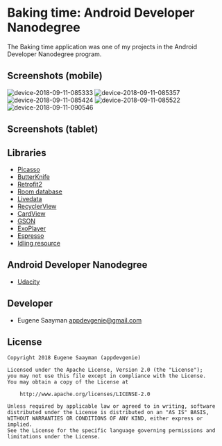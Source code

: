 # Baking time: Android Developer Nanodegree 

The Baking time application was one of my projects in the Android Developer Nanodegree program.

## Screenshots (mobile)

![device-2018-09-11-085333](https://user-images.githubusercontent.com/39134030/45345160-ca1e1300-b5a5-11e8-8a87-4baf0399ae09.png)
![device-2018-09-11-085357](https://user-images.githubusercontent.com/39134030/45345162-cab6a980-b5a5-11e8-805d-79708bfd8009.png)
![device-2018-09-11-085424](https://user-images.githubusercontent.com/39134030/45345163-cab6a980-b5a5-11e8-865c-332e8588d478.png)
![device-2018-09-11-085522](https://user-images.githubusercontent.com/39134030/45345165-cb4f4000-b5a5-11e8-9481-51519fe1bf2e.png)
![device-2018-09-11-090546](https://user-images.githubusercontent.com/39134030/45345166-cb4f4000-b5a5-11e8-8fae-91a5b19dd257.png)

## Screenshots (tablet)

## Libraries

* [Picasso](http://square.github.io/picasso/)
* [ButterKnife](https://github.com/JakeWharton/butterknife)
* [Retrofit2](https://square.github.io/retrofit/)
* [Room database](https://developer.android.com/topic/libraries/architecture/room)
* [Livedata](https://developer.android.com/topic/libraries/architecture/livedata)
* [RecyclerView](https://developer.android.com/guide/topics/ui/layout/recyclerview)
* [CardView](https://developer.android.com/guide/topics/ui/layout/cardview)
* [GSON](https://developer.android.com/training/volley/request-custom)
* [ExoPlayer](https://developer.android.com/guide/topics/media/exoplayer)
* [Espresso](https://developer.android.com/training/testing/espresso/)
* [Idling resource](https://developer.android.com/training/testing/espresso/idling-resource)

## Android Developer Nanodegree

* [Udacity](https://www.udacity.com/course/android-developer-nanodegree--nd801)

## Developer

* Eugene Saayman appdevgenie@gmail.com

## License

    Copyright 2018 Eugene Saayman (appdevgenie)

    Licensed under the Apache License, Version 2.0 (the "License");
    you may not use this file except in compliance with the License.
    You may obtain a copy of the License at

        http://www.apache.org/licenses/LICENSE-2.0

    Unless required by applicable law or agreed to in writing, software
    distributed under the License is distributed on an "AS IS" BASIS,
    WITHOUT WARRANTIES OR CONDITIONS OF ANY KIND, either express or implied.
    See the License for the specific language governing permissions and
    limitations under the License.
